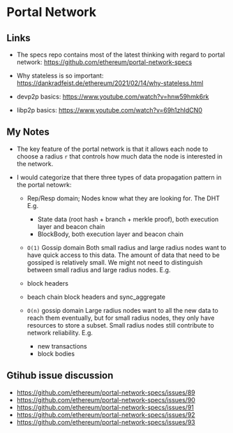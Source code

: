 # Portal Network

## Links
- The specs repo contains most of the latest thinking with regard to portal network: https://github.com/ethereum/portal-network-specs

- Why stateless is so important: https://dankradfeist.de/ethereum/2021/02/14/why-stateless.html

- devp2p basics: https://www.youtube.com/watch?v=hnw59hmk6rk

- libp2p basics: https://www.youtube.com/watch?v=69h1zhIdCN0


## My Notes

- The key feature of the portal network is that it allows each node to choose a radius `r` that controls how much data the node is interested in the network.

- I would categorize that there three types of data propagation pattern in the portal netowrk:
  - Rep/Resp domain; Nodes know what they are looking for. The DHT  E.g.
    - State data (root hash + branch + merkle proof), both execution layer and beacon chain
    - BlockBody, both execution layer and beacon chain

  -  `O(1)` Gossip domain
    Both small radius and large radius nodes want to have quick access to this data. The amount of data that need to be gossiped is relatively small. We might not need to distinguish between small radius and large radius nodes. E.g.
    - block headers
    - beach chain block headers and sync_aggregate

  - `O(n)` gossip domain
    Large radius nodes want to all the new data to reach them eventually, but for small radius nodes, they only have resources to store a subset. Small radius nodes still contribute to network reliability. E.g.
    - new transactions
    - block bodies


## Gtihub issue discussion
- https://github.com/ethereum/portal-network-specs/issues/89
- https://github.com/ethereum/portal-network-specs/issues/90
- https://github.com/ethereum/portal-network-specs/issues/91
- https://github.com/ethereum/portal-network-specs/issues/92
- https://github.com/ethereum/portal-network-specs/issues/93


